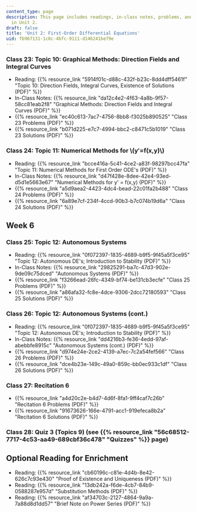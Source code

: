 ```yaml
---
content_type: page
description: This page includes readings, in-class notes, problems, and solutions
  in Unit 2.
draft: false
title: 'Unit 2: First-Order Differential Equations'
uid: fb967131-1c0c-4bfc-9111-d146241be79e
---
```

### Class 23: Topic 10: Graphical Methods: Direction Fields and Integral Curves

- Reading: {{% resource_link "5914f01c-d88c-432f-b23c-8dd4dff5461f" "Topic 10: Direction Fields, Integral Curves, Existence of Solutions (PDF)" %}}
- In-Class Notes: {{% resource_link "da12c4e2-4f63-4a8b-9f57-58cc81eab2f8" "Graphical Methods: Direction Fields and Integral Curves (PDF)" %}}
- {{% resource_link "ec40c613-7ac7-4756-8bb8-f3025b890525" "Class 23 Problems (PDF)" %}}
- {{% resource_link "b071d225-e7c7-4994-bbc2-c8471c5b1019" "Class 23 Solutions (PDF)" %}}

### Class 24: Topic 11: Numerical Methods for \\(y′=f(x,y)\\)

- Reading: {{% resource_link "bcce416a-5c41-4ce2-a83f-98297bcc47fa" "Topic 11: Numerical Methods for First Order ODE's (PDF)" %}}
- In-Class Notes: {{% resource_link "d47f428e-8dee-42e4-93ed-d5d1e5663e67" "Numerical Methods for y' = f(x,y) (PDF)" %}}
- {{% resource_link "a5d9aea2-4423-4dc4-bead-22c01fa2b488" "Class 24 Problems (PDF)" %}}
- {{% resource_link "6a89e7cf-234f-4ccd-90b3-b7c074b19d6a" "Class 24 Solutions (PDF)" %}}

## Week 6

### Class 25: Topic 12: Autonomous Systems

- Reading: {{% resource_link "0f072397-1835-4689-b9f5-9f45a5f3ce95" "Topic 12: Autonomous DE's; Introduction to Stability (PDF)" %}}
- In-Class Notes: {{% resource_link "29825291-ba7c-47d3-902e-9de09c75dced" "Autonomous Systems (PDF)" %}}
- {{% resource_link "f3266ead-26fc-4349-bf74-be131cb3ecfe" "Class 25 Problems (PDF)" %}}
- {{% resource_link "a86afa32-fc8e-4dce-9306-2dcc72180593" "Class 25 Solutions (PDF)" %}}

### Class 26: Topic 12: Autonomous Systems (cont.) 

- Reading: {{% resource_link "0f072397-1835-4689-b9f5-9f45a5f3ce95" "Topic 12: Autonomous DE's; Introduction to Stability (PDF)" %}}
- In-Class Notes: {{% resource_link "dd4216b3-fe36-4edd-97af-abebbfe8915c" "Autonomous Systems (cont.) (PDF)" %}}
- {{% resource_link "d974e24e-2ce2-4139-a7ec-7c2a54fef566" "Class 26 Problems (PDF)" %}}
- {{% resource_link "dce4b23e-149c-49a0-859c-bb0ec933c1df" "Class 26 Solutions (PDF)" %}}

### Class 27: Recitation 6

- {{% resource_link "a4d20c2e-b4d7-4d6f-8fa1-9ff4caf7c26b" "Recitation 6 Problems (PDF)" %}}
- {{% resource_link "91673626-166e-4791-acc1-919efeca8b2a" "Recitation 6 Solutions (PDF)" %}}

### Class 28: Quiz 3 (Topics 9) (see {{% resource_link "56c68512-7717-4c53-aa49-689cbf36c478" "Quizzes" %}} page)

## Optional Reading for Enrichment

- Reading: {{% resource_link "cb60196c-c81e-4d4b-8e42-626c7c93e430" "Proof of Existence and Uniqueness (PDF)" %}} 
- Reading: {{% resource_link "13db242a-f6de-4cb7-84b9-0588287e957d" "Substitution Methods (PDF)" %}} 
- Reading: {{% resource_link "af34703c-2127-4864-9a9a-7a88d8d1dd57" "Brief Note on Power Series (PDF)" %}}